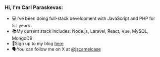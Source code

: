 ### Hi, I'm Carl Paraskevas:
- 💻I've been doing full-stack development with JavaScript and PHP for 5+ years
- 📚My current stack includes: Node.js, Laravel, React, Vue, MySQL, MongoDB
- 📝Sign up to my blog [here](jscamelcase.io)
-  🗣️You can follow me on X at [@jscamelcase](https://twitter.com/jscamelcase)





<!--
**jscamelcase/jscamelcase** is a ✨ _special_ ✨ repository because its `README.md` (this file) appears on your GitHub profile.

Here are some ideas to get you started:

- 🔭 I’m currently working on ...
- 🌱 I’m currently learning ...
- 👯 I’m looking to collaborate on ...
- 🤔 I’m looking for help with ...
- 💬 Ask me about ...
- 📫 How to reach me: ...
- 😄 Pronouns: ...
- ⚡ Fun fact: ...
-->

